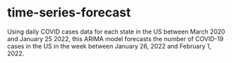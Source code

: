 # time-series-forecast
Using daily COVID cases data for each state in the US between March 2020 and January 25 2022, this ARIMA model forecasts the number of COVID-19 cases in the US in the week between January 26, 2022 and February 1, 2022.
